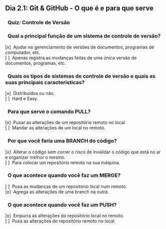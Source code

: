 ## Dia 2.1: Git & GitHub - O que é e para que serve <br>

### &nbsp; Quiz: Controle de Versão

### &nbsp; Qual a principal função de um sistema de controle de versão?

[x] &nbsp;Ajudar no gerenciamento de versões de documentos, programas de computador, etc.<br>
[ ] &nbsp;Apenas registra as mudanças feitas de uma única versão de documentos, programas, etc.<br>

### &nbsp; Quais os tipos de sistemas de controle de versão e quais as suas principais características?

[x] &nbsp;Distribuídos ou não.<br>
[ ] &nbsp;Hard e Easy.<br>

### &nbsp; Para que serve o comando PULL?

[x] &nbsp;Puxar as alterações de um repositório remoto no local.<br>
[ ] &nbsp;Mandar as alterações de um local no remoto.<br>

### &nbsp; Por que você faria uma BRANCH do código?

[x] &nbsp;Alterar o código sem correr o risco de invalidar o código que está no ar e organizar melhor o mesmo.<br>
[ ] &nbsp;Para colocar um repositório remoto na sua máquina.<br>

### &nbsp; O que acontece quando você faz um MERGE?

[ ] &nbsp;Puxa as mudanças de um repositório local num remoto.<br>
[x] &nbsp;Agrega as alterações de uma branch na outra.<br>

### &nbsp; O que acontece quando você faz um PUSH?

[x] &nbsp;Empurra as alterações do repositório local no remoto.<br>
[ ] &nbsp;Puxa as alterações do repositório remoto no local.<br>
